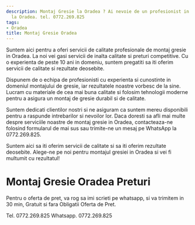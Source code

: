 ```yaml
---
description: Montaj Gresie la Oradea ? Ai nevoie de un profesionist in Montaj Gresie
  la Oradea. tel. 0772.269.825
tags:
- Oradea
title: Montaj Gresie Oradea
---
```



Suntem aici pentru a oferi servicii de calitate profesionale de montaj gresie in Oradea. La noi vei gasi servicii de inalta calitate si preturi competitive. Cu o experienta de peste 10 ani in domeniu, suntem pregatiti sa iti oferim servicii de calitate si rezultate deosebite. 

Dispunem de o echipa de profesionisti cu experienta si cunostinte in domeniul montajului de gresie, iar rezultatele noastre vorbesc de la sine. Lucram cu materiale de cea mai buna calitate si folosim tehnologii moderne pentru a asigura un montaj de gresie durabil si de calitate. 

Suntem dedicati clientilor nostri si ne asiguram ca suntem mereu disponibili pentru a raspunde intrebarilor si nevoilor lor. Daca doresti sa afli mai multe despre serviciile noastre de montaj gresie in Oradea, contacteaza-ne folosind formularul de mai sus sau trimite-ne un mesaj pe WhatsApp la 0772.269.825. 

Suntem aici sa iti oferim servicii de calitate si sa iti oferim rezultate deosebite. Alege-ne pe noi pentru montajul gresiei in Oradea si vei fi multumit cu rezultatul!

# Montaj Gresie Oradea Preturi
Pentru o oferta de pret, va rog sa imi scrieti pe whatsapp, si va trimitem in 30 min, Gratuit si fara Obligatii Oferta de Pret.

Tel. 0772.269.825
Whatsapp. 0772.269.825
